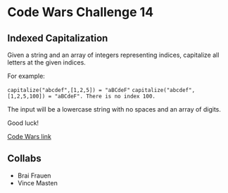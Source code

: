 # Code Wars Challenge 14
## Indexed Capitalization
Given a string and an array of integers representing indices, capitalize all letters at the given indices.

For example:

`capitalize("abcdef",[1,2,5]) = "aBCdeF"`
`capitalize("abcdef",[1,2,5,100]) = "aBCdeF". There is no index 100.`

The input will be a lowercase string with no spaces and an array of digits.

Good luck!

[Code Wars link](https://www.codewars.com/kata/indexed-capitalization)

## Collabs
* Brai Frauen
* Vince Masten